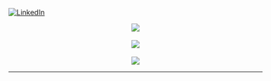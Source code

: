 [![LinkedIn](https://img.shields.io/badge/LinkedIn-%230077B5.svg?logo=linkedin&logoColor=white)](https://linkedin.com/in/lucasoliveira-ti) 
<div align="center">

![](https://github-readme-stats.vercel.app/api?username=Lucas-Macedo-Oliveiral&theme=dark&hide_border=false&include_all_commits=true&count_private=true)<br/>
<br>
![](https://github-readme-streak-stats.herokuapp.com/?user=Lucas-Macedo-Oliveira&theme=dark&hide_border=true)<br/>
<br>
![](https://github-readme-stats.vercel.app/api/top-langs/?username=Lucas-Macedo-Oliveira&theme=dark&hide_border=true&include_all_commits=true&count_private=true&layout=compact)

---

</div
<!-- Proudly created with GPRM ( https://gprm.itsvg.in ) -->

